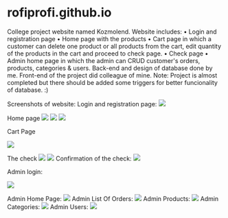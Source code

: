 # rofiprofi.github.io
College project website named Kozmolend. Website includes:
•	Login and registration page
•	Home page with the products
•	Cart page in which a customer can delete one product or all products from the cart, edit quantity of the products in the cart and proceed to check page.
•	Check page
•	Admin home page in which the admin can CRUD customer's orders, products, categories & users.
Back-end and design of database done by me.
Front-end of the project did colleague of mine.
Note: Project is almost completed but there should be added some triggers for better funcionality of database. :)

Screenshots of website:
Login and registration page:
![](kozmolend-ss/loginRegistration.JPG)

Home page
![](kozmolend-ss/homepage.JPG)
![](kozmolend-ss/homepage-center.JPG)
![](kozmolend-ss/homepage-bottom.JPG)

Cart Page

![](kozmolend-ss/cart.JPG)

The check
![](kozmolend-ss/check.JPG)	
![](kozmolend-ss/check.-bottom.JPG)
Confirmation of the check:
![](kozmolend-ss/check-final.JPG)

Admin login:

![](kozmolend-ss/admin.JPG)	

Admin Home Page:
![](kozmolend-ss/admin-pocetna.JPG)
Admin List Of Orders:
![](kozmolend-ss/admin-narudzbenice.JPG)
Admin Products:
![](kozmolend-ss/admin-proizvodi.JPG)
Admin Categories:
![](kozmolend-ss/admin-kategorije.JPG)
Admin Users:
![](kozmolend-ss/admin-korisnici.JPG)

